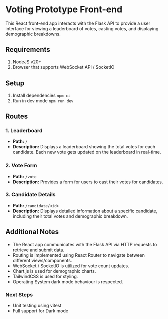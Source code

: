 # Voting Prototype Front-end

This React front-end app interacts with the Flask API to provide a user interface for viewing a leaderboard of votes, casting votes, and displaying demographic breakdowns.

## Requirements

1. NodeJS v20+
2. Browser that supports WebSocket API / SocketIO

## Setup

1. Install dependencies `npm ci`
2. Run in dev mode `npm run dev`

## Routes

### 1. Leaderboard

- **Path:** `/`
- **Description:** Displays a leaderboard showing the total votes for each candidate. Each new vote gets updated on the leaderboard in real-time.

### 2. Vote Form

- **Path:** `/vote`
- **Description:** Provides a form for users to cast their votes for candidates.

### 3. Candidate Details

- **Path:** `/candidate/<id>`
- **Description:** Displays detailed information about a specific candidate, including their total votes and demographic breakdown.

## Additional Notes

- The React app communicates with the Flask API via HTTP requests to retrieve and submit data.
- Routing is implemented using React Router to navigate between different views/components.
- WebSocket / SocketIO is utilized for vote count updates.
- Chart.js is used for demographic charts.
- TailwindCSS is used for styling.
- Operating System dark mode behaviour is respected.

### Next Steps

- Unit testing using vitest
- Full support for Dark mode
